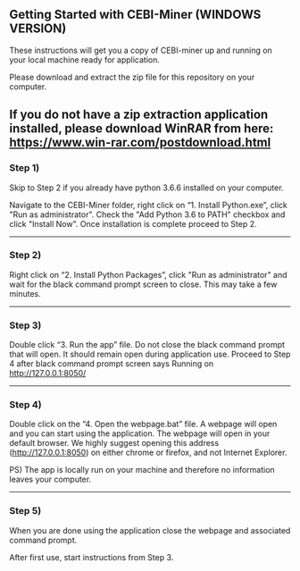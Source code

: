 ## Getting Started with CEBI-Miner (WINDOWS VERSION)

These instructions will get you a copy of CEBI-miner up and running on your local machine ready for application.

Please download and extract the zip file for this repository on your computer.

If you do not have a zip extraction application installed, please download WinRAR from here: https://www.win-rar.com/postdownload.html
-----------------------------------------------------------
### Step 1)

Skip to Step 2 if you already have python 3.6.6 installed on your computer. 

Navigate to the CEBI-Miner folder, right click on “1. Install Python.exe”, click "Run as administrator". Check the "Add Python 3.6 to PATH" checkbox and click "Install Now". Once installation is complete proceed to Step 2.

-----------------------------------------------------------
### Step 2)

Right click on “2. Install Python Packages”, click "Run as administrator" and wait for the black command prompt screen to close. This may take a few minutes.

-----------------------------------------------------------
### Step 3)

Double click “3. Run the app” file. Do not close the black command prompt that will open. It should remain open during application use. Proceed to Step 4 after black command prompt screen says Running on http://127.0.0.1:8050/

-----------------------------------------------------------
### Step 4) 

Double click on the “4. Open the webpage.bat” file. A webpage will open and you can start using the application.
The webpage will open in your default browser. We highly suggest opening this address (http://127.0.0.1:8050) on either chrome or firefox, and not Internet Explorer.

PS) The app is locally run on your machine and therefore no information leaves your computer. 

-----------------------------------------------------------
### Step 5)

When you are done using the application close the webpage and associated command prompt. 


After first use, start instructions from Step 3.

